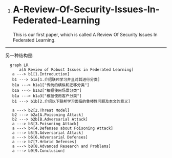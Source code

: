 1. # A-Review-Of-Security-Issues-In-Federated-Learning

   This is our first paper, which is called A Review Of Security Issues In Federated Learning.  

---
另一种结构是:

 ```mermaid
   graph LR
       a[A Review of Robust Issues in Federated Learning]  
    a ---> b1[1.Introduction]  
    b1 ---> b1a[1.介绍联邦学习并且对其进行分类] 
    b1a ---> b1a1["传统的横纵和迁移分类"]
    b1a ---> b1a2["根据使用场景分类"] 
    b1a ---> b1a3["根据使用客户分类"]
    b1 ---> b1b[2.介绍以下联邦学习面临的鲁棒性问题及本文的意义]

    a ---> b2[2.Threat Model]  
    b2 ---> b2a[A.Poisoning Attack]
    b2 ---> b2b[B.Adversarial Attack]  
    a ---> b3[3.Poisoning Attack]
    a ---> b4[4.Defenses about Poisoning Attack]
    a ---> b5[5.Adversarial Attack]
    a ---> b6[6.Adversarial Defenses]  
    a ---> b7[7.Hrbrid Defenses]
    a ---> b8[8.Advanced Research and Problems]  
    a ---> b9[9.Conclusion]


   ```
